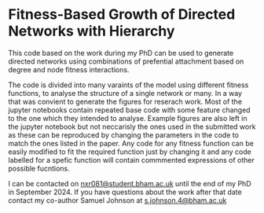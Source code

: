 # Fitness-Based Growth of Directed Networks with Hierarchy


This code based on the work during my PhD can be used to generate directed networks using combinations of prefential attachment based on degree and node fitness interactions. 

The code is divided into many varaints of the model using different fitness functions, to analyse the structure of a single network or many. In a way that was convient to generate the figures for reserach work. Most of the jupyter notebooks contain repeated base code with some feature changed to the one which they intended to analyse. Example figures are also left in the jupyter notebook but not neccarisly the ones used in the submitted work as these can be reproduced by changing the parameters in the code to match the ones listed in the paper. Any code for any fitness function can be easily modified to fit the required function just by changing it and any code labelled for a spefic function will contain commmented expressions of other possible fucntions.

I can be contacted on nxr081@student.bham.ac.uk until the end of my PhD in September 2024. If you have questions about the work after that date contact my co-author Samuel Johnson at s.johnson.4@bham.ac.uk 
